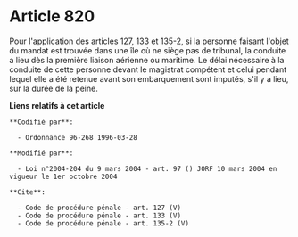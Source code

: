 # Article 820

Pour l'application des articles 127, 133 et 135-2, si la personne faisant l'objet du mandat est trouvée dans une île où ne
siège pas de tribunal, la conduite a lieu dès la première liaison aérienne ou maritime. Le délai nécessaire à la conduite de
cette personne devant le magistrat compétent et celui pendant lequel elle a été retenue avant son embarquement sont imputés,
s'il y a lieu, sur la durée de la peine.

**Liens relatifs à cet article**

	**Codifié par**:

	  - Ordonnance 96-268 1996-03-28

	**Modifié par**:

	  - Loi n°2004-204 du 9 mars 2004 - art. 97 () JORF 10 mars 2004 en vigueur le 1er octobre 2004

	**Cite**:

	  - Code de procédure pénale - art. 127 (V)
	  - Code de procédure pénale - art. 133 (V)
	  - Code de procédure pénale - art. 135-2 (V)
